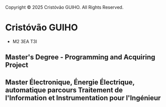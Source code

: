 Copyright © 2025 Cristóvão GUIHO. All Rights Reserved.

# Cristóvão GUIHO
- M2 3EA T3I

## Master's Degree - Programming and Acquiring Project
## Master Électronique, Énergie Électrique, automatique parcours Traitement de l'Information et Instrumentation pour l'Ingénieur




